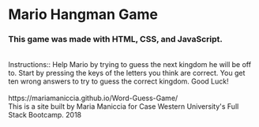 <h1>Mario Hangman Game</h1>

<h3>This game was made with HTML, CSS, and JavaScript.</h3>
<br>
Instructions::
Help Mario by trying to guess the next kingdom he will be off to. Start by pressing the keys of the letters you think are correct. You get ten wrong answers to try to guess the correct kingdom. Good Luck!
<br>
<br>
https://mariamaniccia.github.io/Word-Guess-Game/
<br>
This is a site built by Maria Maniccia for Case Western University's Full Stack Bootcamp. 2018
